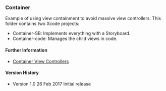 ### Container

Example of using view containment to avoid massive view controllers. This folder contains two Xcode projects:

+ Container-SB: Implements everything with a Storyboard.
+ Container-code: Manages the child views in code.

#### Further Information

+ [Container View Controllers](https://useyourloaf.com/blog/container-view-controllers/)

#### Version History

+ Version 1.0 26 Feb 2017 Initial release
